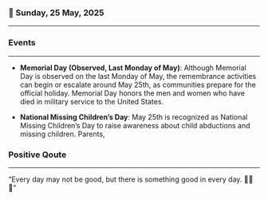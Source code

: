 ### 📅 Sunday, 25 May, 2025
------
### Events
------
- **Memorial Day (Observed, Last Monday of May)**: Although Memorial Day is observed on the last Monday of May, the remembrance activities can begin or escalate around May 25th, as communities prepare for the official holiday. Memorial Day honors the men and women who have died in military service to the United States.

- **National Missing Children’s Day**: May 25th is recognized as National Missing Children’s Day to raise awareness about child abductions and missing children. Parents,
### Positive Qoute
------
“Every day may not be good, but there is something good in every day. 🌟😊🌈”
